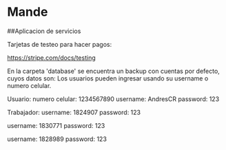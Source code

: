 # Mande
##Aplicacion de servicios

Tarjetas de testeo para hacer pagos:

https://stripe.com/docs/testing

En la carpeta 'database' se encuentra un backup con cuentas por defecto, cuyos datos son:
Los usuarios pueden ingresar usando su username o numero celular.

Usuario:
numero celular: 1234567890
username: AndresCR
password: 123

Trabajador:
username: 1824907
password: 123

username: 1830771
password: 123

username: 1828989
password: 123
